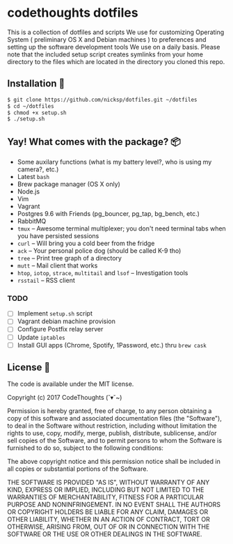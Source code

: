 # codethoughts dotfiles

This is a collection of dotfiles and scripts We use for customizing Operating System ( preliminary OS X and Debian machines ) to preferences and setting up the software development tools We use on a daily basis.
Please note that the included setup script creates symlinks from your home directory to the files which are located in the directory you cloned this repo.

## Installation 🚚

```bash
$ git clone https://github.com/nicksp/dotfiles.git ~/dotfiles
$ cd ~/dotfiles
$ chmod +x setup.sh
$ ./setup.sh
```

## Yay! What comes with the package? 📦
- Some auxilary functions (what is my battery level?, who is using my camera?, etc.)
- Latest `bash`
- Brew package manager (OS X only)
- Node.js
- Vim
- Vagrant
- Postgres 9.6 with Friends (pg_bouncer, pg_tap, bg_bench, etc.)
- RabbitMQ
- `tmux` – Awesome terminal multiplexer; you don't need terminal tabs when you have persisted sessions
- `curl` – Will bring you a cold beer from the fridge
- `ack` – Your personal police dog (should be called K-9 tho)
- `tree` – Print tree graph of a directory
- `mutt` – Mail client that works
- `htop`, `iotop`, `strace`, `multitail` and `lsof` – Investigation tools
- `rsstail` – RSS client

### TODO
- [ ] Implement `setup.sh` script
- [ ] Vagrant debian machine provision
- [ ] Configure Postfix relay server
- [ ] Update `iptables`
- [ ] Install GUI apps (Chrome, Spotify, 1Password, etc.) thru `brew cask`

## License 📄

The code is available under the MIT license.

Copyright (c) 2017 CodeThoughts (˘▾˘~)

Permission is hereby granted, free of charge, to any person obtaining a copy of this software and associated documentation files (the "Software"), to deal in the Software without restriction, including without limitation the rights to use, copy, modify, merge, publish, distribute, sublicense, and/or sell copies of the Software, and to permit persons to whom the Software is furnished to do so, subject to the following conditions:

The above copyright notice and this permission notice shall be included in all copies or substantial portions of the Software.

THE SOFTWARE IS PROVIDED "AS IS", WITHOUT WARRANTY OF ANY KIND, EXPRESS OR IMPLIED, INCLUDING BUT NOT LIMITED TO THE WARRANTIES OF MERCHANTABILITY, FITNESS FOR A PARTICULAR PURPOSE AND NONINFRINGEMENT. IN NO EVENT SHALL THE AUTHORS OR COPYRIGHT HOLDERS BE LIABLE FOR ANY CLAIM, DAMAGES OR OTHER LIABILITY, WHETHER IN AN ACTION OF CONTRACT, TORT OR OTHERWISE, ARISING FROM, OUT OF OR IN CONNECTION WITH THE SOFTWARE OR THE USE OR OTHER DEALINGS IN THE SOFTWARE.
